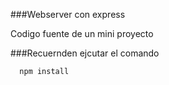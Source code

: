 ###Webserver con express

Codigo fuente de un mini proyecto 

###Recuernden ejcutar el comando

```
  npm install 

```